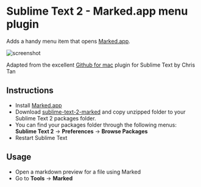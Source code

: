 Sublime Text 2 - Marked.app menu plugin
===============================================

Adds a handy menu item that opens [Marked.app](http://markedapp.com/).

![screenshot](http://i.imgur.com/oCEb7.jpg)

Adapted from the excellent [Github for mac](https://github.com/csytan/sublime-text-2-github) plugin for Sublime Text by Chris Tan

Instructions
-------------

* Install [Marked.app](http://markedapp.com/)
* Download [sublime-text-2-marked](https://github.com/jocelynmallon/sublime-text-2-marked/zipball/master) and copy unzipped folder to your Sublime Text 2 packages folder.
* You can find your packages folder through the following menus:
**Sublime Text 2** -> **Preferences** -> **Browse Packages**
* Restart Sublime Text

Usage
-----
* Open a markdown preview for a file using Marked
* Go to **Tools** -> **Marked**

